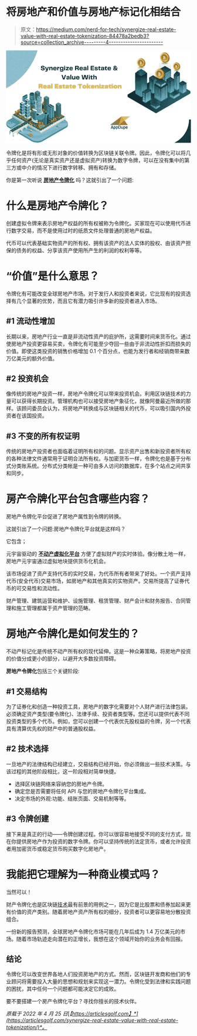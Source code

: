 # 将房地产和价值与房地产标记化相结合

> 原文：<https://medium.com/nerd-for-tech/synergize-real-estate-value-with-real-estate-tokenization-84478a2bedb3?source=collection_archive---------4----------------------->

![](img/f20f8b9f89f1f839c99277c57214f56e.png)

令牌化是将有形或无形对象的价值转换为区块链关联令牌。因此，令牌化可以将几乎任何资产(无论是真实资产还是虚拟资产)转换为数字令牌，可以在没有集中的第三方或中介的情况下进行数字转移、拥有和存储。

你是第一次听说 [**房地产令牌化**](https://www.appdupe.com/real-estate-tokenization) 吗？这就引出了一个问题:

# 什么是房地产令牌化？

创建虚拟令牌来表示房地产权益的所有权被称为令牌化。买家现在可以使用代币进行数字交易，而不是使用过时的纸质文件处理普通的房地产权益。

代币可以代表基础实物资产的所有权、拥有该资产的法人实体的股权、由该资产担保的债务的权益、分享该资产使用所产生的利润的权利等等。

# “价值”是什么意思？

令牌化有可能改变全球房地产市场。对于发行人和投资者来说，它比现有的投资选择有几个显著的优势，而且它有潜力吸引许多新的投资者进入市场。

## #1 流动性增加

长期以来，房地产行业一直是非流动性资产的庇护所，这需要时间来货币化。通过使房地产投资更容易买卖，令牌化有可能至少夺回一些由于非流动性折扣而损失的价值。即使这类投资的销售价格增加 0.1 个百分点，也能为发行者和经销商带来数万亿美元的额外价值。

## #2 投资机会

像传统的房地产投资一样，房地产令牌化可以带来投资机会。利用区块链技术的力量可以获得长期投资。管理机构也可以接受房地产象征化，就像阿曼最近所做的那样。该顾问委员会认为，将房地产转换成与区块链相关的代币，可以吸引国内外投资者在该国投资。

## #3 不变的所有权证明

传统的房地产投资者也面临着证明所有权的问题。显示资产出售和新投资者所有权的各种法律文件通常用于证明合法所有权。与加密货币一样，令牌化也是基于分布式分类账系统。分布式分类帐是一种可由多人访问的数据库，在多个站点之间共享和同步。

# 房产令牌化平台包含哪些内容？

房地产令牌化平台促进了房地产属性到令牌的转换。

这就引出了一个问题:房地产令牌化平台就是这样吗？

它包含；

元宇宙驱动的 [**不动产虚拟化平台**](https://www.appdupe.com/real-estate-tokenization) 方便了虚拟财产的实时体验。像分散土地一样，房地产元宇宙通过虚拟地块提供货币化机会。

该市场促进了资产支持代币的实时交易，为代币所有者带来了好处。一个资产支持代币(安全代币)交易市场，如房地产和其他真实的实物资产。交易所提高了证券代币的可交易性和流动性。

财产管理、建筑运营和维护、设施管理、租赁管理、财产会计和财务报告、合同管理和施工管理都属于资产管理的范畴。

# 房地产令牌化是如何发生的？

不动产标记化是传统不动产所有权的现代延伸。这是一种众筹策略，将房地产投资的价值分成更小的部分，以避开大多数投资障碍。

**房地产令牌化**包括三个关键阶段:

## #1 交易结构

为了证券化和创造一种投资工具，房地产的数字化需要对个人财产进行法律包装。必须确定资产类型(要令牌化)、法律手续、投资者类型等。您还可以提供代表不同投资类型的多个代币。例如，您可以创建一个代表优先股权益的令牌，另一个代表具有清算优先权的财产中的普通股权益。

## #2 技术选择

一旦地产的法律结构已经建立，交易结构已经开始，你必须做出一些技术决策。与该过程的其他阶段相比，这一阶段相对简单快捷。

*   选择区块链网络来容纳您的房地产令牌。
*   确定您是否需要将任何 API 与您的房地产令牌化平台集成。
*   决定市场的外观:功能、结账页面、交易机制等等。

## #3 令牌创建

接下来是真正的行动——令牌创建过程。你可以很容易地接受不同的支付方式，现在你提供房地产作为投资的数字令牌。你可以坚持传统的法定货币，或者允许投资者用加密货币或稳定货币购买数字化房地产。

# 我能把它理解为一种商业模式吗？

当然可以！

财产令牌化也是区块链[技术](https://articlesgolf.com/category/business/)最有前景的用例之一，因为它是比股票和债券加起来更有价值的资产类别。随着房地产资产所有权的细分，投资者可以更容易地分散投资组合。

一份新的报告预测，全球房地产令牌化市场可能在几年后成为 1.4 万亿美元的市场。随着市场轨迹走向潜在的正增长，我想在这个领域开始你的业务会有回报。

## 结论

令牌化可以改变世界各地人们投资房地产的方式。然而，区块链开发商和他们的专业顾问将需要投入大量的思想和规划来实现这一潜力。令牌化受到法律和实践问题的困扰，其中任何一个问题都可能决定它的成败。

要不要搭建一个房产令牌化平台？寻找你擅长的技术伙伴。

*原载于 2022 年 4 月 25 日*[*【https://articlesgolf.com】*](https://articlesgolf.com/synergize-real-estate-value-with-real-estate-tokenization/)*。*